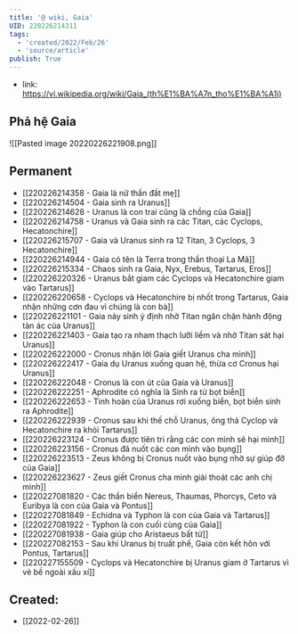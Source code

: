 ```yaml
---
title: '@ wiki, Gaia'
UID: 220226214311
tags:
  - 'created/2022/Feb/26'
  - 'source/article'
publish: True
---
```

- link: https://vi.wikipedia.org/wiki/Gaia_(th%E1%BA%A7n_tho%E1%BA%A1i)

## Phả hệ Gaia
![[Pasted image 20220226221908.png]]

## Permanent
- [[220226214358 - Gaia là nữ thần đất mẹ]]
- [[220226214504 - Gaia sinh ra Uranus]]
- [[220226214628 - Uranus là con trai cũng là chồng của Gaia]]
- [[220226214758 - Uranus và Gaia sinh ra các Titan, các Cyclops, Hecatonchire]]
- [[220226215707 - Gaia và Uranus sinh ra 12 Titan, 3 Cyclops, 3 Hecatonchire]]
- [[220226214944 - Gaia có tên là Terra trong thần thoại La Mã]]
- [[220226215334 - Chaos sinh ra Gaia, Nyx, Erebus, Tartarus, Eros]]
- [[220226220326 - Uranus bắt giam các Cyclops và Hecatonchire giam vào Tartarus]]
- [[220226220658 - Cyclops và Hecatonchire bị nhốt trong Tartarus, Gaia nhận những cơn đau vì chúng là con bà]]
- [[220226221101 - Gaia nảy sinh ý định nhờ Titan ngăn chặn hành động tàn ác của Uranus]]
- [[220226221403 - Gaia tạo ra nham thạch lưỡi liềm và nhờ Titan sát hại Uranus]]
- [[220226222000 - Cronus nhận lời Gaia giết Uranus cha mình]]
- [[220226222417 - Gaia dụ Uranus xuống quan hệ, thừa cơ Cronus hại Uranus]]
- [[220226222048 - Cronus là con út của Gaia và Uranus]]
- [[220226222251 - Aphrodite có nghĩa là Sinh ra từ bọt biển]]
- [[220226222653 - Tinh hoàn của Uranus rơi xuống biển, bọt biển sinh ra Aphrodite]]
- [[220226222939 - Cronus sau khi thế chỗ Uranus, ông thả Cyclop và Hecatonchire ra khỏi Tartarus]]
- [[220226223124 - Cronus được tiên tri rằng các con mình sẽ hại mình]]
- [[220226223156 - Cronus đã nuốt các con mình vào bụng]]
- [[220226223513 - Zeus không bị Cronus nuốt vào bụng nhờ sự giúp đỡ của Gaia]]
- [[220226223627 - Zeus giết Cronus cha mình giải thoát các anh chị mình]]
- [[220227081820 - Các thần biển Nereus, Thaumas, Phorcys, Ceto và Euribya là con của Gaia và Pontus]]
- [[220227081849 - Echidna và Typhon là con của Gaia và Tartarus]]
- [[220227081922 - Typhon là con cuối cùng của Gaia]]
- [[220227081938 - Gaia giúp cho Aristaeus bất tử]]
- [[220227082153 - Sau khi Uranus bị truất phế, Gaia còn kết hôn với Pontus, Tartarus]]
- [[220227155509 - Cyclops và Hecatonchire bị Uranus giam ở Tartarus vì vẻ bề ngoài xấu xí]]
## Created:
- [[2022-02-26]]
